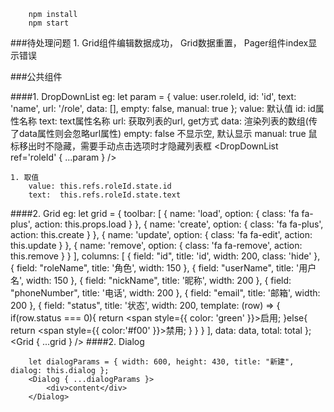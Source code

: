         npm install
        npm start
###待处理问题
    1. Grid组件编辑数据成功， Grid数据重置， Pager组件index显示错误
    
###公共组件

####1. DropDownList
    eg:
        let param = { value: user.roleId, id: 'id', text: 'name', url: '/role', data: [], empty: false, manual: true };
        value: 默认值
        id: id属性名称
        text: text属性名称
        url: 获取列表的url, get方式
        data: 渲染列表的数组(传了data属性则会忽略url属性)
        empty: false 不显示空, 默认显示
        manual: true  鼠标移出时不隐藏，需要手动点击选项时才隐藏列表框
        <DropDownList ref='roleId' { ...param } />

    1. 取值
        value: this.refs.roleId.state.id
        text:  this.refs.roleId.state.text

####2. Grid
    eg:
       let grid = {
            toolbar: [
                { name: 'load', option: { class: 'fa fa-plus', action: this.props.load } },
                { name: 'create', option: { class: 'fa fa-plus', action: this.create } },
                { name: 'update', option: { class: 'fa fa-edit', action: this.update } },
                { name: 'remove', option: { class: 'fa fa-remove', action: this.remove } }
            ],
            columns: [
                { field: "id", title: 'id', width: 200, class: 'hide' },
                { field: "roleName", title: '角色', width: 150 },
                { field: "userName", title: '用户名', width: 150 },
                { field: "nickName", title: '昵称', width: 200 },
                { field: "phoneNumber", title: '电话', width: 200 },
                { field: "email", title: '邮箱', width: 200 },
                { field: "status", title: '状态', width: 200, template: (row) => {
                    if(row.status === 0){
                        return <span style={{ color: 'green' }}>启用</span>;
                    }else{
                        return <span style={{ color:'#f00' }}>禁用</span>;
                    }
                } }
            ],
            data: data,
            total: total
       };
       <Grid { ...grid } />
####2. Dialog       
       
        let dialogParams = { width: 600, height: 430, title: "新建", dialog: this.dialog };
        <Dialog { ...dialogParams }>
            <div>content</div>
        </Dialog>

